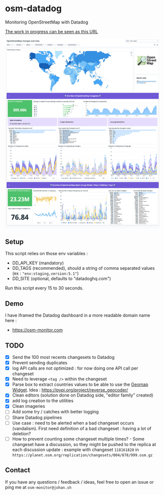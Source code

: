 # osm-datadog
Monitoring OpenStreetMap with Datadog

[The work in progress can be seen as this URL](https://osm-monitor.com)

![Main Dashboard](./screenshots/main_dashboard.png)

## Setup

This script relies on those env variables : 
- DD_API_KEY (mandatory)
- DD_TAGS (recommended), should a string of comma separated values (ex : `"env:staging,version:5.1"`)
- DD_SITE (optional, defaults to "datadoghq.com")

Run this script every 15 to 30 seconds.

## Demo

I have iframed the Datadog dashboard in a more readable domain name here :

* https://osm-monitor.com


## TODO

- [x] Send the 100 most recents changesets to Datadog
- [x] Prevent sending duplicates
- [x] log API calls are not optimized : for now doing one API call per changeset
- [x] Need to leverage `<tag />` within the changeset
- [x] Parse box to extract countries values to be able to use the [Geomap Widget](https://docs.datadoghq.com/dashboards/widgets/geomap/#configuration). Idea : https://pypi.org/project/reverse_geocoder/
- [x] Clean editors (solution done on Datadog side, "editor family" created)
- [x] add log creation to the utilities
- [x] Clean imageries
- [ ] Add some try / catches with better logging
- [ ] Share Datadog pipelines
- [ ] Use case :  need to be alerted when a bad changeset occurs (vandalism). First need definition of a bad changeset : having a lot of deletion?
- [ ] How to prevent counting some changeset multiple times?
        - Some changeset have a discussion, so they might be pushed to the replica at each discussion update : example with changeset `118161820` in `https://planet.osm.org/replication/changesets/004/878/999.osm.gz`

## Contact

If you have any questions / feedback / ideas, feel free to open an issue or ping me at `osm-monitor@johan.sh`